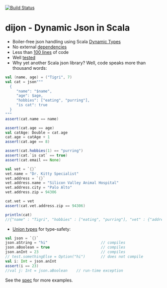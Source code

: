 [![Build Status](https://travis-ci.org/pathikrit/dijon.png)](http://travis-ci.org/pathikrit/dijon)

dijon - Dynamic Json in Scala
=====
* Boiler-free json handling using Scala [Dynamic Types](http://www.scala-lang.org/api/2.10.3/index.html#scala.Dynamic)
* No external [dependencies](build.sbt)
* Less than [100 lines](src/main/scala/com/github/pathikrit/dijon/package.scala) of code
* Well [tested][1]
* Why yet another Scala json library? Well, code speaks more than thousand words:

```scala
val (name, age) = ("Tigri", 7)
val cat = json"""
  {
     "name": "$name",
     "age": $age,
     "hobbies": ["eating", "purring"],
     "is cat": true
  }
"""
assert(cat.name == name)

assert(cat.age == age)
val catAge: Double = cat.age
cat.age = catAge + 1
assert(cat.age == 8)

assert(cat.hobbies(1) == "purring")
assert(cat.`is cat` == true)
assert(cat.email == None)

val vet = `{}`
vet.name = "Dr. Kitty Specialist"
vet.address = `{}`
vet.address.name = "Silicon Valley Animal Hospital"
vet.address.city = "Palo Alto"
vet.address.zip = 94306

cat.vet = vet
assert(cat.vet.address.zip == 94306)

println(cat)
//{"name" : "Tigri", "hobbies" : ["eating", "purring"], "vet" : {"address" : {"city" : "Palo Alto", "zip" : 94306, "name" : "Silicon Valley Animal Hospital"}, "name" : "Dr. Kitty Specialist"}, "is cat" : true, "age" : 7.0}
```

* [Union types](src/main/scala/com/github/pathikrit/dijon/package.scala#L8) for type-safety:
```scala
val json = `{}`
json.aString = "hi"                        // compiles
json.aBoolean = true                       // compiles
json.anInt = 23                            // compiles
// test.somethingElse = Option("hi")       // does not compile
val i: Int = json.anInt
assert(i == 23)
//val j: Int = json.aBoolean    // run-time exception
```

See the [spec][1] for more examples.


[1]: src/test/scala/com/github/pathikrit/dijon/DijonSpec.scala